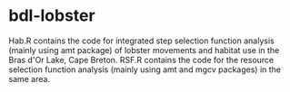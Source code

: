 # bdl-lobster
Hab.R contains the code for integrated step selection function analysis (mainly using amt package) of lobster movements and habitat use in the Bras d'Or Lake, Cape Breton.
RSF.R contains the code for the resource selection function analysis (mainly using amt and mgcv packages) in the same area.
